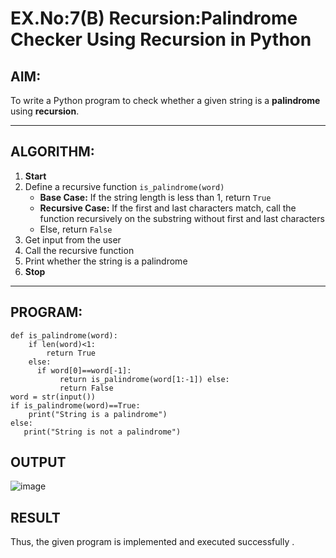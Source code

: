 # EX.No:7(B) Recursion:Palindrome Checker Using Recursion in Python

## AIM:
To write a Python program to check whether a given string is a **palindrome** using **recursion**.

---

## ALGORITHM:

1. **Start**
2. Define a recursive function `is_palindrome(word)`
   - **Base Case:** If the string length is less than 1, return `True`
   - **Recursive Case:** If the first and last characters match, call the function recursively on the substring without first and last characters
   - Else, return `False`
3. Get input from the user
4. Call the recursive function
5. Print whether the string is a palindrome
6. **Stop**

---

## PROGRAM:
```
def is_palindrome(word):
    if len(word)<1: 
        return True 
    else: 
      if word[0]==word[-1]: 
           return is_palindrome(word[1:-1]) else: 
           return False
word = str(input())
if is_palindrome(word)==True:
    print("String is a palindrome") 
else: 
   print("String is not a palindrome") 
```

## OUTPUT
![image](https://github.com/user-attachments/assets/8a54d379-5f90-4151-90f2-20338813e56c)

## RESULT
Thus, the given program is implemented and executed successfully . 
